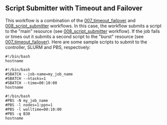 ## Script Submitter with Timeout and Failover
This workflow is a combination of the [007_timeout_failover](../007_timeout_failover/README.md) and [008_script_submitter](../008_script_submitter/README.md) workflows. In this case, the workflow submits a script to the "main" resource (see [008_script_submitter](../008_script_submitter/README.md) workflow). If the job fails or times out it submits a second script to the "burst" resource (see [007_timeout_failover](../007_timeout_failover/README.md)). Here are some sample scripts to submit to the controller, SLURM and PBS, respectively:

```
#!/bin/bash
hostname
```

```
#!/bin/bash
#SBATCH --job-name=my_job_name
#SBATCH --ntasks=1
#SBATCH --time=00:10:00
hostname
```


```
#!/bin/bash
#PBS -N my_job_name
#PBS -l nodes=1:ppn=1
#PBS -l walltime=00:10:00
#PBS -q B30
hostname
```
